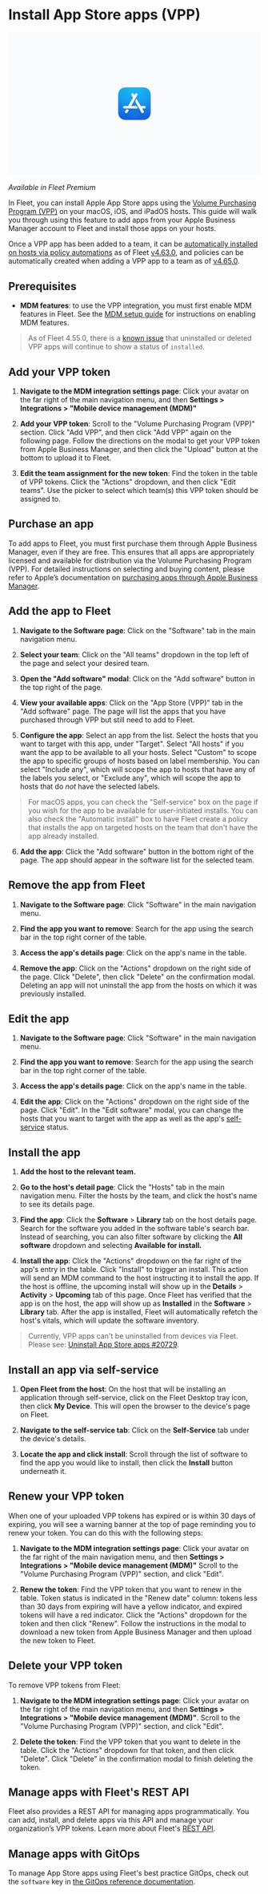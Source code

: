# Install App Store apps (VPP)

![Install VPP apps on macOS using Fleet](../website/assets/images/articles/install-vpp-apps-on-macos-using-fleet-1600x900@2x.png)

_Available in Fleet Premium_

In Fleet, you can install Apple App Store apps using the [Volume Purchasing Program (VPP)](https://support.apple.com/guide/app-store/volume-purchasing-app-store-mac-firc1767ec54/mac) on your macOS, iOS, and iPadOS hosts. This guide will walk you through using this feature to add apps from your Apple Business Manager account to Fleet and install those apps on your hosts.

Once a VPP app has been added to a team, it can be [automatically installed on hosts via policy automations](https://fleetdm.com/guides/automatic-software-install-in-fleet) as of Fleet [v4.63.0](https://github.com/fleetdm/fleet/releases/tag/fleet-v4.63.0), and policies can be automatically created when adding a VPP app to a team as of [v4.65.0](https://github.com/fleetdm/fleet/releases/tag/fleet-v4.65.0).

## Prerequisites
* **MDM features**: to use the VPP integration, you must first enable MDM features in Fleet. See the [MDM setup guide](https://fleetdm.com/docs/using-fleet/mdm-setup) for instructions on enabling MDM features.

> As of Fleet 4.55.0, there is a [known issue](https://github.com/fleetdm/fleet/issues/20686) that uninstalled or deleted VPP apps will continue to show a status of `installed`.

## Add your VPP token

1. **Navigate to the MDM integration settings page**: Click your avatar on the far right of the main navigation menu, and then **Settings > Integrations > "Mobile device management (MDM)"**

2. **Add your VPP token**: Scroll to the "Volume Purchasing Program (VPP)" section. Click "Add VPP", and then click "Add VPP" again on the following page. Follow the directions on the modal to get your VPP token from Apple Business Manager, and then click the "Upload" button at the bottom to upload it to Fleet.

3. **Edit the team assignment for the new token**: Find the token in the table of VPP tokens. Click the "Actions" dropdown, and then click "Edit teams". Use the picker to select which team(s) this VPP token should be assigned to.

## Purchase an app

To add apps to Fleet, you must first purchase them through Apple Business Manager, even if they are free. This ensures that all apps are appropriately licensed and available for distribution via the Volume Purchasing Program (VPP). For detailed instructions on selecting and buying content, please refer to Apple’s documentation on [purchasing apps through Apple Business Manager](https://support.apple.com/guide/apple-business-manager/select-and-buy-content-axmc21817890/web).

## Add the app to Fleet

1. **Navigate to the Software page**: Click on the "Software" tab in the main navigation menu.

2. **Select your team**: Click on the "All teams" dropdown in the top left of the page and select your desired team.

3. **Open the "Add software" modal**: Click on the "Add software" button in the top right of the page.

4. **View your available apps**: Click on the "App Store (VPP)" tab in the "Add software" page. The page will list the apps that you have purchased through VPP but still need to add to Fleet.

5. **Configure the app**: Select an app from the list. Select the hosts that you want to target with this app, under "Target". Select "All hosts" if you want the app to be available to all your hosts. Select "Custom" to scope the app to specific groups of hosts based on label membership. You can select "Include any", which will scope the app to hosts that have any of the labels you select, or "Exclude any", which will scope the app to hosts that do _not_ have the selected labels.

> For macOS apps, you can check the "Self-service" box on the page if you wish for the app to be available for user-initiated installs. You can also check the "Automatic install" box to have Fleet create a policy that installs the app on targeted hosts on the team that don't have the app already installed.

6. **Add the app**: Click the "Add software" button in the bottom right of the page. The app should appear in the software list for the selected team.

## Remove the app from Fleet

1. **Navigate to the Software page**: Click "Software" in the main navigation menu.

2. **Find the app you want to remove**: Search for the app using the search bar in the top right corner of the table.

3. **Access the app's details page**: Click on the app's name in the table.

4. **Remove the app**: Click on the "Actions" dropdown on the right side of the page. Click "Delete", then click "Delete" on the confirmation modal. Deleting an app will not uninstall the app from the hosts on which it was previously installed.

## Edit the app

1. **Navigate to the Software page**: Click "Software" in the main navigation menu.

2. **Find the app you want to remove**: Search for the app using the search bar in the top right corner of the table.

3. **Access the app's details page**: Click on the app's name in the table.

4. **Edit the app**: Click on the "Actions" dropdown on the right side of the page. Click "Edit". In the "Edit software" modal, you can change the hosts that you want to target with the app as well as the app's [self-service](https://fleetdm.com/guides/software-self-service) status.

## Install the app

1. **Add the host to the relevant team.**

2. **Go to the host's detail page**: Click the "Hosts" tab in the main navigation menu. Filter the hosts by the team, and click the host's name to see its details page.

3. **Find the app**: Click the **Software** > **Library** tab on the host details page. Search for the software you added in the software table's search bar. Instead of searching, you can also filter software by clicking the **All software** dropdown and selecting **Available for install.**

4. **Install the app**: Click the "Actions" dropdown on the far right of the app's entry in the
   table. Click "Install" to trigger an install. This action will send an MDM command to the host
   instructing it to install the app. If the host is offline, the upcoming install will show up in
   the **Details** > **Activity** > **Upcoming** tab of this page. Once Fleet has verified
   that the app is on the host, the app will show up as **Installed** in the **Software** > **Library** tab.
   After the app is installed, Fleet will automatically refetch the host's vitals, which will update the
   software inventory.

> Currently, VPP apps can't be uninstalled from devices via Fleet. Please see: [Uninstall App Store apps #20729](https://github.com/fleetdm/fleet/issues/20729).

## Install an app via self-service

1. **Open Fleet from the host**: On the host that will be installing an application through self-service, click on the Fleet Desktop tray icon, then click **My Device**. This will open the browser to the device's page on Fleet.

2. **Navigate to the self-service tab**: Click on the **Self-Service** tab under the device's details.

3. **Locate the app and click install**: Scroll through the list of software to find the app you would like to install, then click the **Install** button underneath it.

## Renew your VPP token

When one of your uploaded VPP tokens has expired or is within 30 days of expiring, you will see a warning
banner at the top of page reminding you to renew your token. You can do this with the following steps:

1. **Navigate to the MDM integration settings page**: Click your avatar on the far right of the main navigation menu, and then **Settings > Integrations > "Mobile device management (MDM)"** Scroll to the "Volume Purchasing Program (VPP)" section, and click "Edit".

2. **Renew the token**: Find the VPP token that you want to renew in the table. Token status is indicated in the "Renew date" column: tokens less than 30 days from expiring will have a yellow indicator, and expired tokens will have a red indicator. Click the "Actions" dropdown for the token and then click "Renew". Follow the instructions in the modal to download a new token from Apple Business Manager and then upload the new token to Fleet.

## Delete your VPP token

To remove VPP tokens from Fleet:

1. **Navigate to the MDM integration settings page**: Click your avatar on the far right of the main navigation menu, and then **Settings > Integrations > "Mobile device management (MDM)"**. Scroll to the "Volume Purchasing Program (VPP)" section, and click "Edit".

2. **Delete the token**: Find the VPP token that you want to delete in the table. Click the "Actions" dropdown for that token, and then click "Delete". Click "Delete" in the confirmation modal to finish deleting the token.

## Manage apps with Fleet's REST API

Fleet also provides a REST API for managing apps programmatically. You can add, install, and delete apps via this API and manage your organization’s VPP tokens. Learn more about Fleet's [REST API](https://fleetdm.com/docs/rest-api/rest-api).

## Manage apps with GitOps

To manage App Store apps using Fleet's best practice GitOps, check out the `software` key in [the GitOps reference documentation](https://fleetdm.com/docs/using-fleet/gitops#software).

<meta name="articleTitle" value="Install App Store (VPP) apps">
<meta name="authorFullName" value="Jahziel Villasana-Espinoza">
<meta name="authorGitHubUsername" value="jahzielv">
<meta name="category" value="guides">
<meta name="publishedOn" value="2025-02-28">
<meta name="articleImageUrl" value="../website/assets/images/articles/install-vpp-apps-on-macos-using-fleet-1600x900@2x.png">
<meta name="description" value="This guide will walk you through installing VPP apps on macOS, iOS, and iPadOS using Fleet.">
